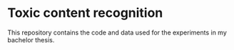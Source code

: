 # Toxic content recognition
This repository contains the code and data used for the experiments in my bachelor thesis. 